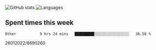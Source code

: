 ![GitHub stats](https://github-readme-stats.vercel.app/api?username=emipa606&theme=github_dark&show_icons=true) 
![Languages](https://github-readme-stats.vercel.app/api/top-langs/?username=emipa606&theme=github_dark&layout=compact)

## Spent times this week
<!--START_SECTION:waka-->

```text
Other           9 hrs 24 mins   █████████░░░░░░░░░░░░░░░░   36.58 %
```

<!--END_SECTION:waka-->


26012022/8690260
